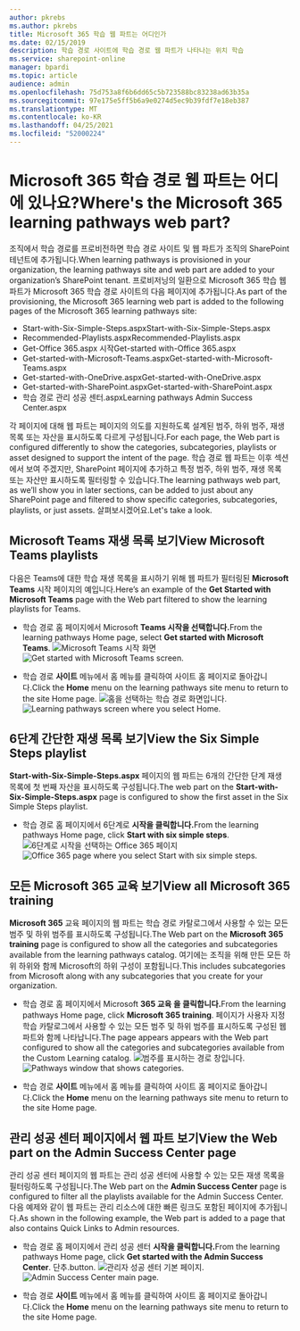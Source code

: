 ```yaml
---
author: pkrebs
ms.author: pkrebs
title: Microsoft 365 학습 웹 파트는 어디인가
ms.date: 02/15/2019
description: 학습 경로 사이트에 학습 경로 웹 파트가 나타나는 위치 학습
ms.service: sharepoint-online
manager: bpardi
ms.topic: article
audience: admin
ms.openlocfilehash: 75d753a8f6b6dd65c5b723588bc83238ad63b35a
ms.sourcegitcommit: 97e175e5ff5b6a9e0274d5ec9b39fdf7e18eb387
ms.translationtype: MT
ms.contentlocale: ko-KR
ms.lasthandoff: 04/25/2021
ms.locfileid: "52000224"
---
```

# <a name="wheres-the-microsoft-365-learning-pathways-web-part"></a><span data-ttu-id="6bfdd-103">Microsoft 365 학습 경로 웹 파트는 어디에 있나요?</span><span class="sxs-lookup"><span data-stu-id="6bfdd-103">Where's the Microsoft 365 learning pathways web part?</span></span> 

<span data-ttu-id="6bfdd-104">조직에서 학습 경로를 프로비전하면 학습 경로 사이트 및 웹 파트가 조직의 SharePoint 테넌트에 추가됩니다.</span><span class="sxs-lookup"><span data-stu-id="6bfdd-104">When learning pathways is provisioned in your organization, the learning pathways site and web part are added to your organization’s SharePoint tenant.</span></span> <span data-ttu-id="6bfdd-105">프로비저닝의 일환으로 Microsoft 365 학습 웹 파트가 Microsoft 365 학습 경로 사이트의 다음 페이지에 추가됩니다.</span><span class="sxs-lookup"><span data-stu-id="6bfdd-105">As part of the provisioning, the Microsoft 365 learning web part is added to the following pages of the Microsoft 365 learning pathways site:</span></span>

- <span data-ttu-id="6bfdd-106">Start-with-Six-Simple-Steps.aspx</span><span class="sxs-lookup"><span data-stu-id="6bfdd-106">Start-with-Six-Simple-Steps.aspx</span></span> 
- <span data-ttu-id="6bfdd-107">Recommended-Playlists.aspx</span><span class="sxs-lookup"><span data-stu-id="6bfdd-107">Recommended-Playlists.aspx</span></span>
- <span data-ttu-id="6bfdd-108">Get-Office 365.aspx 시작</span><span class="sxs-lookup"><span data-stu-id="6bfdd-108">Get-started with-Office 365.aspx</span></span>
- <span data-ttu-id="6bfdd-109">Get-started-with-Microsoft-Teams.aspx</span><span class="sxs-lookup"><span data-stu-id="6bfdd-109">Get-started-with-Microsoft-Teams.aspx</span></span>
- <span data-ttu-id="6bfdd-110">Get-started-with-OneDrive.aspx</span><span class="sxs-lookup"><span data-stu-id="6bfdd-110">Get-started-with-OneDrive.aspx</span></span>
- <span data-ttu-id="6bfdd-111">Get-started-with-SharePoint.aspx</span><span class="sxs-lookup"><span data-stu-id="6bfdd-111">Get-started-with-SharePoint.aspx</span></span>
- <span data-ttu-id="6bfdd-112">학습 경로 관리 성공 센터.aspx</span><span class="sxs-lookup"><span data-stu-id="6bfdd-112">Learning pathways Admin Success Center.aspx</span></span>

<span data-ttu-id="6bfdd-113">각 페이지에 대해 웹 파트는 페이지의 의도를 지원하도록 설계된 범주, 하위 범주, 재생 목록 또는 자산을 표시하도록 다르게 구성됩니다.</span><span class="sxs-lookup"><span data-stu-id="6bfdd-113">For each page, the Web part is configured differently to show the categories, subcategories, playlists or asset designed to support the intent of the page.</span></span> <span data-ttu-id="6bfdd-114">학습 경로 웹 파트는 이후 섹션에서 보여 주겠지만, SharePoint 페이지에 추가하고 특정 범주, 하위 범주, 재생 목록 또는 자산만 표시하도록 필터링할 수 있습니다.</span><span class="sxs-lookup"><span data-stu-id="6bfdd-114">The learning pathways web part, as we’ll show you in later sections, can be added to just about any SharePoint page and filtered to show specific categories, subcategories, playlists, or just assets.</span></span> <span data-ttu-id="6bfdd-115">살펴보시겠어요.</span><span class="sxs-lookup"><span data-stu-id="6bfdd-115">Let's take a look.</span></span> 

## <a name="view-microsoft-teams-playlists"></a><span data-ttu-id="6bfdd-116">Microsoft Teams 재생 목록 보기</span><span class="sxs-lookup"><span data-stu-id="6bfdd-116">View Microsoft Teams playlists</span></span>

<span data-ttu-id="6bfdd-117">다음은 Teams에 대한 학습 재생 목록을 표시하기 위해 웹 파트가 필터링된 **Microsoft Teams** 시작 페이지의 예입니다.</span><span class="sxs-lookup"><span data-stu-id="6bfdd-117">Here’s an example of the **Get Started with Microsoft Teams** page with the Web part filtered to show the learning playlists for Teams.</span></span> 

- <span data-ttu-id="6bfdd-118">학습 경로 홈 페이지에서 Microsoft **Teams 시작을 선택합니다.**</span><span class="sxs-lookup"><span data-stu-id="6bfdd-118">From the learning pathways Home page, select **Get started with Microsoft Teams**.</span></span>
<span data-ttu-id="6bfdd-119">![Microsoft Teams 시작 화면](media/cg-whereiswp-teams.png)</span><span class="sxs-lookup"><span data-stu-id="6bfdd-119">![Get started with Microsoft Teams screen.](media/cg-whereiswp-teams.png)</span></span>

- <span data-ttu-id="6bfdd-120">학습 경로 **사이트** 메뉴에서 홈 메뉴를 클릭하여 사이트 홈 페이지로 돌아갑니다.</span><span class="sxs-lookup"><span data-stu-id="6bfdd-120">Click the **Home** menu on the learning pathways site menu to return to the site Home page.</span></span>
<span data-ttu-id="6bfdd-121">![홈을 선택하는 학습 경로 화면입니다.](media/cg-homebtnmenu.png)</span><span class="sxs-lookup"><span data-stu-id="6bfdd-121">![Learning pathways screen where you select Home.](media/cg-homebtnmenu.png)</span></span>

## <a name="view-the-six-simple-steps-playlist"></a><span data-ttu-id="6bfdd-122">6단계 간단한 재생 목록 보기</span><span class="sxs-lookup"><span data-stu-id="6bfdd-122">View the Six Simple Steps playlist</span></span>

<span data-ttu-id="6bfdd-123">**Start-with-Six-Simple-Steps.aspx** 페이지의 웹 파트는 6개의 간단한 단계 재생 목록에 첫 번째 자산을 표시하도록 구성됩니다.</span><span class="sxs-lookup"><span data-stu-id="6bfdd-123">The web part on the **Start-with-Six-Simple-Steps.aspx** page is configured to show the first asset in the Six Simple Steps playlist.</span></span> 

- <span data-ttu-id="6bfdd-124">학습 경로 홈 페이지에서 6단계로 **시작을 클릭합니다.**</span><span class="sxs-lookup"><span data-stu-id="6bfdd-124">From the learning pathways Home page, click **Start with six simple steps**.</span></span> 
<span data-ttu-id="6bfdd-125">![6단계로 시작을 선택하는 Office 365 페이지](media/cg-whereiswp-six.png)</span><span class="sxs-lookup"><span data-stu-id="6bfdd-125">![Office 365 page where you select Start with six simple steps.](media/cg-whereiswp-six.png)</span></span>

## <a name="view-all-microsoft-365-training"></a><span data-ttu-id="6bfdd-126">모든 Microsoft 365 교육 보기</span><span class="sxs-lookup"><span data-stu-id="6bfdd-126">View all Microsoft 365 training</span></span>

<span data-ttu-id="6bfdd-127">**Microsoft 365** 교육 페이지의 웹 파트는 학습 경로 카탈로그에서 사용할 수 있는 모든 범주 및 하위 범주를 표시하도록 구성됩니다.</span><span class="sxs-lookup"><span data-stu-id="6bfdd-127">The Web part on the **Microsoft 365 training** page is configured to show all the categories and subcategories available from the learning pathways catalog.</span></span> <span data-ttu-id="6bfdd-128">여기에는 조직을 위해 만든 모든 하위 하위와 함께 Microsoft의 하위 구성이 포함됩니다.</span><span class="sxs-lookup"><span data-stu-id="6bfdd-128">This includes subcategories from Microsoft along with any subcategories that you create for your organization.</span></span>

- <span data-ttu-id="6bfdd-129">학습 경로 홈 페이지에서 Microsoft **365 교육 을 클릭합니다.**</span><span class="sxs-lookup"><span data-stu-id="6bfdd-129">From the learning pathways Home page, click **Microsoft 365 training**.</span></span> <span data-ttu-id="6bfdd-130">페이지가 사용자 지정 학습 카탈로그에서 사용할 수 있는 모든 범주 및 하위 범주를 표시하도록 구성된 웹 파트와 함께 나타납니다.</span><span class="sxs-lookup"><span data-stu-id="6bfdd-130">The page appears appears with the Web part configured to show all the categories and subcategories available from the Custom Learning catalog.</span></span>
<span data-ttu-id="6bfdd-131">![범주를 표시하는 경로 창입니다.](media/cg-whereiswp-o365.png)</span><span class="sxs-lookup"><span data-stu-id="6bfdd-131">![Pathways window that shows categories.](media/cg-whereiswp-o365.png)</span></span>

- <span data-ttu-id="6bfdd-132">학습 경로 **사이트** 메뉴에서 홈 메뉴를 클릭하여 사이트 홈 페이지로 돌아갑니다.</span><span class="sxs-lookup"><span data-stu-id="6bfdd-132">Click the **Home** menu on the learning pathways site menu to return to the site Home page.</span></span>

## <a name="view-the-web-part-on-the-admin-success-center-page"></a><span data-ttu-id="6bfdd-133">관리 성공 센터 페이지에서 웹 파트 보기</span><span class="sxs-lookup"><span data-stu-id="6bfdd-133">View the Web part on the Admin Success Center page</span></span>

<span data-ttu-id="6bfdd-134">관리 성공 센터  페이지의 웹 파트는 관리 성공 센터에 사용할 수 있는 모든 재생 목록을 필터링하도록 구성됩니다.</span><span class="sxs-lookup"><span data-stu-id="6bfdd-134">The Web part on the **Admin Success Center** page is configured to filter all the playlists available for the Admin Success Center.</span></span> <span data-ttu-id="6bfdd-135">다음 예제와 같이 웹 파트는 관리 리소스에 대한 빠른 링크도 포함된 페이지에 추가됩니다.</span><span class="sxs-lookup"><span data-stu-id="6bfdd-135">As shown in the following example, the Web part is added to a page that also contains Quick Links to Admin resources.</span></span> 

- <span data-ttu-id="6bfdd-136">학습 경로 홈 페이지에서 관리 성공 센터 **시작을 클릭합니다.**</span><span class="sxs-lookup"><span data-stu-id="6bfdd-136">From the learning pathways Home page, click **Get started with the Admin Success Center**.</span></span> <span data-ttu-id="6bfdd-137">단추.</span><span class="sxs-lookup"><span data-stu-id="6bfdd-137">button.</span></span> 
<span data-ttu-id="6bfdd-138">![관리자 성공 센터 기본 페이지.](media/cg-adminsuccesscenterwebpart.png)</span><span class="sxs-lookup"><span data-stu-id="6bfdd-138">![Admin Success Center main page.](media/cg-adminsuccesscenterwebpart.png)</span></span>

- <span data-ttu-id="6bfdd-139">학습 경로 **사이트** 메뉴에서 홈 메뉴를 클릭하여 사이트 홈 페이지로 돌아갑니다.</span><span class="sxs-lookup"><span data-stu-id="6bfdd-139">Click the **Home** menu on the learning pathways site menu to return to the site Home page.</span></span>

